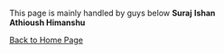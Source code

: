 
This page is mainly handled by guys below
  <b> Suraj</b>    <b>Ishan</b> <br>
  <b> Athioush </b> <b> Himanshu</b>
  
  [Back to Home Page](index.md)

